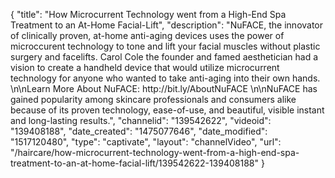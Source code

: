 {
    "title": "How Microcurrent Technology went from a High-End Spa Treatment to an At-Home Facial-Lift",
    "description": "NuFACE, the innovator of clinically proven, at-home anti-aging devices uses the power of microccurent technology to tone and lift your facial muscles without plastic surgery and facelifts. Carol Cole the founder and famed aesthetician had a vision to create a handheld device that would utilize microcurrent technology for anyone who wanted to take anti-aging into their own hands.  \n\nLearn More About NuFACE: http:\/\/bit.ly\/AboutNuFACE  \n\nNuFACE has gained popularity among skincare professionals and consumers alike because of its proven technology, ease-of-use, and beautiful, visible instant and long-lasting results.",
    "channelid": "139542622",
    "videoid": "139408188",
    "date_created": "1475077646",
    "date_modified": "1517120480",
    "type": "captivate",
    "layout": "channelVideo",
    "url": "\/haircare\/how-microcurrent-technology-went-from-a-high-end-spa-treatment-to-an-at-home-facial-lift\/139542622-139408188"
}